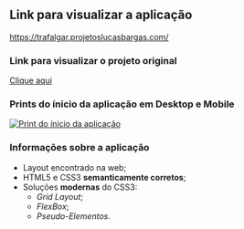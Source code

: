 ## Link para visualizar a aplicação
<https://trafalgar.projetoslucasbargas.com/>

### Link para visualizar o projeto original
[Clique aqui](https://www.figma.com/file/Jl5598O06YRp6Wp3QPg87w/Free-Layout-Fig-%2315?node-id=0%3A1)

### Prints do ínicio da aplicação em Desktop e Mobile
<a href="https://trafalgar.projetoslucasbargas.com/"><img alt="Print do ínicio da aplicação" src="https://trafalgar.projetoslucasbargas.com/assets/images/illustrations_app/app_one_example.png"></a>

### Informações sobre a aplicação
* Layout encontrado na web; 
* HTML5 e CSS3 **semanticamente corretos**;
* Soluções **modernas** do CSS3:
    * *Grid Layout*;
    * *FlexBox*;
    * *Pseudo-Elementos*.